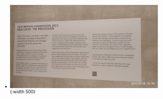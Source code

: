 - ![telegram-cloud-photo-size-4-5933709293696170194-y.jpg](../assets/telegram-cloud-photo-size-4-5933709293696170194-y_1657458279561_0.jpg){:width 500}